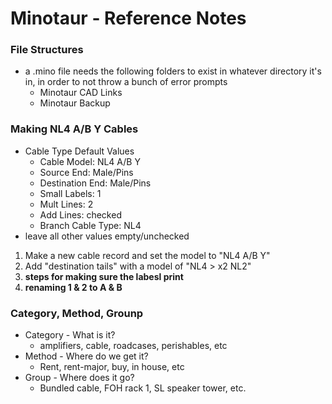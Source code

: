 # Minotaur - Reference Notes

### File Structures
* a .mino file needs the following folders to exist in whatever directory it's in, in order to not throw a bunch of error prompts
	* Minotaur CAD Links
	* Minotaur Backup

### Making NL4 A/B Y Cables
* Cable Type Default Values
	* Cable Model: NL4 A/B Y
	* Source End: Male/Pins
	* Destination End: Male/Pins
	* Small Labels: 1
	* Mult Lines: 2
	* Add Lines: checked
	* Branch Cable Type: NL4
* leave all other values empty/unchecked
1. Make a new cable record and set the model to "NL4 A/B Y"
2. Add "destination tails" with a model of "NL4 > x2 NL2"
3. **steps for making sure the labesl print**
4. **renaming 1 & 2 to A & B**

### Category, Method, Grounp
* Category - What is it?
	* amplifiers, cable, roadcases, perishables, etc
* Method - Where do we get it?
	* Rent, rent-major, buy, in house, etc
* Group - Where does it go?
	* Bundled cable, FOH rack 1, SL speaker tower, etc.